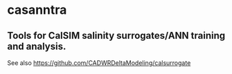 # casanntra

## Tools for CalSIM salinity surrogates/ANN training and analysis. 

See also
https://github.com/CADWRDeltaModeling/calsurrogate